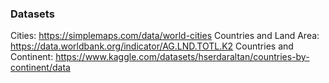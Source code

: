 ### Datasets

Cities: https://simplemaps.com/data/world-cities
Countries and Land Area: https://data.worldbank.org/indicator/AG.LND.TOTL.K2
Countries and Continent: https://www.kaggle.com/datasets/hserdaraltan/countries-by-continent/data